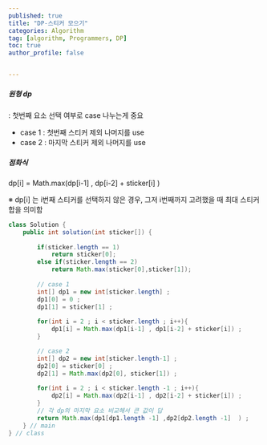 ```yaml
---
published: true
title: "DP-스티커 모으기" 
categories: Algorithm 
tag: [algorithm, Programmers, DP] 
toc: true
author_profile: false 


---
```


##### 원형 dp

 : 첫번째 요소 선택 여부로 case 나누는게 중요 
   - case 1 : 첫번째 스티커 제외 나머지를 use 
   - case 2 : 마지막 스티커 제외 나머지를 use



##### 점화식 

dp[i] = Math.max(dp[i-1] , dp[i-2] + sticker[i] ) 

 ※ dp[i] 는 i번째 스티커를 선택하지 않은 경우, 그저 i번째까지 고려했을 때 최대 스티커 합을 의미함 

```java
class Solution {
    public int solution(int sticker[]) {
           
        if(sticker.length == 1)
            return sticker[0]; 
        else if(sticker.length == 2)
            return Math.max(sticker[0],sticker[1]); 
            
        // case 1 
        int[] dp1 = new int[sticker.length] ;     
        dp1[0] = 0 ; 
        dp1[1] = sticker[1] ; 
        
        for(int i = 2 ; i < sticker.length ; i++){
            dp1[i] = Math.max(dp1[i-1] , dp1[i-2] + sticker[i]) ; 
        }

        // case 2 
        int[] dp2 = new int[sticker.length-1] ; 
        dp2[0] = sticker[0] ; 
        dp2[1] = Math.max(dp2[0], sticker[1]) ; 
        
        for(int i = 2 ; i < sticker.length -1 ; i++){
            dp2[i] = Math.max(dp2[i-1] , dp2[i-2] + sticker[i]) ; 
        }
        // 각 dp의 마지막 요소 비교해서 큰 값이 답 
        return Math.max(dp1[dp1.length -1] ,dp2[dp2.length -1]  ) ;   
    } // main 
} // class 
```

